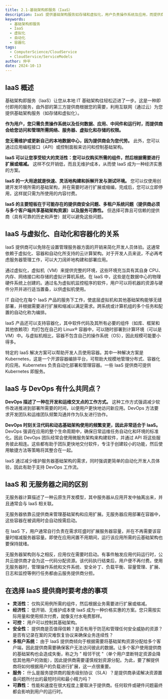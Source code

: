 ```yaml
---
title: 2.1-基础架构即服务（IaaS）
description: IaaS 提供基础架构服务如存储和虚拟化，用户负责操作系统及应用，而提供商管理网络、服务器等。IaaS 提供灵活性和成本效益，适合快速构建和拆解开发环境。IaaS 与虚拟化、自动化和容器化紧密相关，支持 DevOps 工作流。与无服务器计算不同，IaaS 需要用户管理服务器扩展。选择 IaaS 提供商时需考虑灵活性、经济性、控制性、安全性、多租户问题、服务和可靠性。
keywords:
  - 基础架构即服务
  - IaaS
  - 虚拟化
  - 自动化
  - 容器化
tags:
  - ComputerScience/CloudService
  - CloudService/ServiceModels
author: 仲平
date: 2024-10-13
---
```


## IaaS 概述

基础架构即服务（IaaS）让您从本地 IT 基础架构往轻松迈进了一步。这是一种即付即用的服务，由外部的第三方提供商根据您的需要，利用互联网（通过云）为您提供基础架构服务（如存储和虚拟化）。

**作为用户，您只需负责操作系统以及任何数据、应用、中间件和运行时，而提供商会给您访问和管理所需网络、服务器、虚拟化和存储的权限。**

**您无需维护或更新自己的本地数据中心，因为提供商会为您代劳。** 此外，您可以通过应用编程接口（API）或控制面板来访问和控制基础架构。

**IaaS 可以让您享受较大的灵活性：您可以仅购买所需的组件，然后根据需要进行扩展或缩减。** 这样不仅开销低，而且无维护成本，从而使 IaaS 成为一种经济实惠的方案。

**IaaS 的一大用途就是快速、灵活地构建和拆解开发与测试环境。** 您可以仅使用创建开发环境所需的基础架构，并在需要时进行扩展或缩编，完成后，您可以立即停用，这样就只需为所使用的内容付费。

**IaaS 的主要短板在于可能存在的提供商安全问题、多租户系统问题（提供商必须与多个客户端共享基础架构资源）以及服务可靠性。** 但选择可靠且可信赖的提供商（具有可靠的历史和声誉）就可以避免这些问题。

## IaaS 与虚拟化、自动化和容器化的关系

IaaS 提供商可以免除在设置管理服务器方面的开销来简化开发人员体验。这通常依赖于虚拟化、容器和自动化所支持的云计算架构。对于开发人员来说，不必再考虑服务器管理工作，可以大刀阔斧地构建和部署应用。

通过虚拟化，虚拟机（VM）来提供完整的环境，这些环境充当具有其自身 CPU、内存、网络接口和存储的虚拟计算机系统。在 IaaS 中，这些是在数据中心的物理硬件系统上创建的。通过名为虚拟机监控程序的软件，用户可以将机器的资源与硬件分开并进行适当置备，以供虚拟机使用。

IT 自动化在每个 IaaS 产品的服务下工作，使底层虚拟机和其他基础架构能够无缝部署，并根据需要进行扩展和缩减以满足需求。跨系统或计算机组的多个任务和配置的自动化称为编排。

IaaS 产品还可以支持容器化，其中软件代码及其所有必要的组件（如库、框架和其他依赖项）均打包在自己的 Linux® 容器中，可以随时部署到计算环境（可以是 VM）中。与虚拟机相比，容器不包含自己的操作系统（OS），因此规模可能要小得多。

特定的 IaaS 解决方案可以帮助开发人员使用容器。其中一种解决方案是 Kubernetes，这是一个开源容器编排平台，可帮助大规模地管理分布式、容器化的应用。Kubernetes 负责自动化部署和管理容器。一些 IaaS 提供商可提供 Kubernetes 即服务。

## IaaS 与 DevOps 有什么共同点？

**DevOps 描述了一种在开发和运维交叉点的工作方式。** 这种工作方式强调减少软件改进推进到部署所需要的时间，以便用户更快地访问新应用。DevOps 方法要求开发团队和运维团队频繁沟通并作为队友进行协作。

**DevOps 时刻关注代码和动态基础架构使用的频繁变更，因此非常适合于 IaaS。** DevOps 强调在应用的整个生命周期中，确保日常运维任务自动化和环境的标准化。因此 DevOps 团队经常会使用微服务架构来构建软件，并通过 API 将这些服务彼此相连。这些都有助于团队更快地交付软件，专注于创建较小的功能，然后使用敏捷方法等策略将其整合在一起。

IaaS 通过减少维护服务器基础架构的需求，同时强调更简单的自动化开发人员体验，因此有助于支持 DevOps 工作流。

## IaaS 和 无服务器之间的区别

无服务器计算描述了一种云原生开发模型，其中服务器从应用开发中抽离出来，并且通常会与 IaaS 相关联。

无服务器依靠云提供商来管理基础架构和应用扩展。无服务器应用部署在容器中，这些容器在被调用时会自动按需启动。

在 IaaS 下，用户通常自行负责在需求旺盛时扩展服务器容量，并在不再需要该容量时缩减服务器容量。即使在应用闲置不用期间，运行该应用所需的云基础架构也要保持就绪。

无服务器架构则与之相反，应用仅在需要时启动。有事件触发应用代码运行时，公共云提供商才会为这一代码分配资源。该代码执行结束后，用户便不再付费。使用无服务器时，管理操作系统和文件系统、安全补丁、负载平衡、容量管理、扩展、日志和监控等例行任务都由云服务提供商分担。

## 在选择 IaaS 提供商时要考虑的事项

- **灵活性：** 仅购买用例所需的组件，然后根据业务需要进行扩展或缩减。
- **经济性：** 低开销、无维护成本使 IaaS 成为一种价格实惠的方案。您只需按实际用量和使用频次付费，就像支付水电费那样。
- **可控：** 用户可以控制其基础架构。
- **安全性：** 提供商是否值得信赖？是否有用于防范和管理任何安全威胁的资源？是否有记录在案的灾难恢复协议来确保业务连续性？
- **多租户系统：** 由于 IaaS 提供商倾向于根据需要将基础架构资源分配给多个客户端，因此提供商需要确保客户无法访问彼此的数据。让多个客户使用提供商的基础架构也会造成失衡，称之为 " 相邻干扰 "（单个用户垄断特定资源会降低其他用户的效能），因此提供商需要谨慎规划资源分配。为此，要了解提供商将如何根据用户的负载进行扩展，这一点很重要。
- **服务：** 什么是服务提供商的服务级别协议（SLA）？是提供商承诺解决资源置备问题所付出的最短时间和最小精力吗？
- **可靠性：** 性能和速度在很大程度上要取决于提供商。任何软件或硬件问题最终都会影响到用户的运行时。
